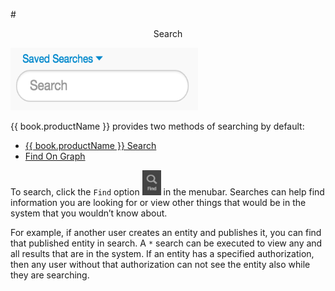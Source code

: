 #<center> Search </center>

<img src = images/search-bar.png width="300" height="100">

{{ book.productName }} provides two methods of searching by default:

- [{{ book.productName }} Search](visallo-search.md)
- [Find On Graph](workspace-filtering.md)

To search, click the `Find` option <img src = images/menubar-find.png width="30" height="40"> in the menubar.
Searches can help find information you are looking for or view other things that would be in the system that you wouldn’t
know about.

For example, if another user creates an entity and publishes it, you can find that published entity in search. A `*`
search can be executed to view any and all results that are in the system.  If an entity has a specified authorization,
then any user without that authorization can not see the entity also while they are searching.

